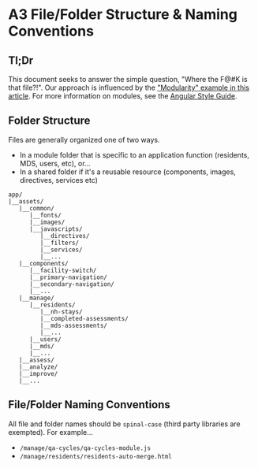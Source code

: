 # A3 File/Folder Structure & Naming Conventions

## Tl;Dr
This document seeks to answer the simple question, "Where the F@#K is that file?!". Our approach is influenced by the ["Modularity" example in this article](http://cliffmeyers.com/blog/2013/4/21/code-organization-angularjs-javascript#modularity). For more information on modules, see the [Angular Style Guide](https://github.com/GitHubAdmin/abaqis3/blob/master/angular-styleguide.md#modules).

## Folder Structure
Files are generally organized one of two ways.

- In a module folder that is specific to an application function (residents, MDS, users, etc), or...
- In a shared folder if it's a reusable resource (components, images, directives, services etc) 

```
app/
|__assets/
   |__common/
      |__fonts/
      |__images/
      |__javascripts/
         |__directives/
         |__filters/
         |__services/
         |__...
   |__components/
      |__facility-switch/
      |__primary-navigation/
      |__secondary-navigation/
      |__...
   |__manage/
      |__residents/
         |__nh-stays/
         |__completed-assessments/
         |__mds-assessments/
         |__...
      |__users/
      |__mds/
      |__...
   |__assess/
   |__analyze/
   |__improve/
   |__...
```

## File/Folder Naming Conventions
All file and folder names should be `spinal-case` (third party libraries are exempted). For example…

- `/manage/qa-cycles/qa-cycles-module.js`
- `/manage/residents/residents-auto-merge.html`